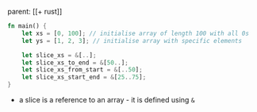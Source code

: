 parent: [[+ rust]]

```rust
fn main() {
    let xs = [0, 100]; // initialise array of length 100 with all 0s
    let ys = [1, 2, 3]; // initialise array with specific elements

    let slice_xs = &[..];
    let slice_xs_to_end = &[50..];
    let slice_xs_from_start = &[..50];
    let slice_xs_start_end = &[25..75];
}
```

- a slice is a reference to an array - it is defined using `&`
